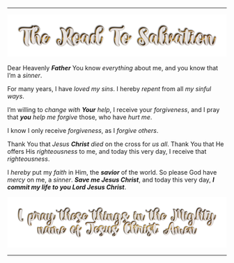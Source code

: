 ___

![The-road-to-salvation](./assets/The-road-to-salvation.webp)

Dear Heavenly ***Father***
You know *everything* about me,
and you know that I’m a *sinner*.



For many years, I have *loved my sins*.
I hereby *repent* from all *my sinful ways*.



I’m willing to *change with **Your** help*,
I receive your *forgiveness*, and I pray that ***you** help me*
*forgive* those, who have *hurt me*.



I know I only receive *forgiveness*, as I *forgive others*.



Thank You that *Jesus **Christ** died* on the cross for *us all*.
Thank You that He offers His *righteousness* to me,
and today this very day, I receive that *righteousness*.



I *hereby* put my *faith* in Him, the ***savior*** of the world.
So please God have *mercy* on me, a *sinner*.
***Save me Jesus Christ***, and today this very day,
***I commit my life to you Lord Jesus Christ***.

![amen](./assets/amen.webp)

---

